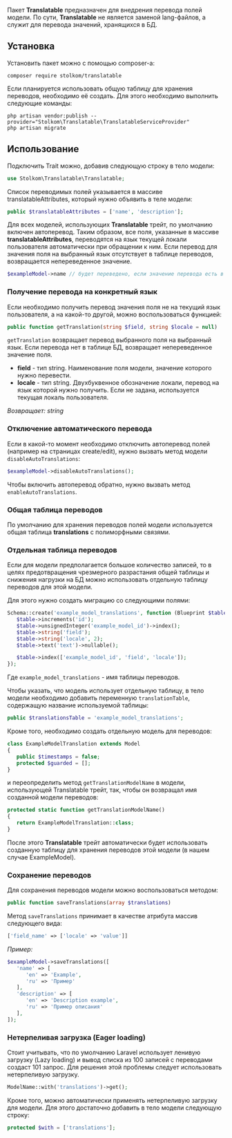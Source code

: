 Пакет **Translatable** предназначен для внедрения перевода полей модели. По сути, **Translatable** не является заменой lang-файлов, а служит для перевода значений, хранящихся в БД.

## Установка
Установить пакет можно с помощью composer-а:
```
composer require stolkom/translatable
```
Если планируется использовать общую таблицу для хранения переводов, необходимо её создать.
Для этого необходимо выполнить следующие команды:

```
php artisan vendor:publish --provider="Stolkom\Translatable\TranslatableServiceProvider"
php artisan migrate
```

## Использование

Подключить Trait можно, добавив следующую строку в тело модели:
```php
use Stolkom\Translatable\Translatable;
```

Список переводимых полей указывается в массиве translatableAttributes, который нужно объявить в теле модели:
```php
public $translatableAttributes = ['name', 'description'];
```

Для всех моделей, использующих **Translatable** трейт, по умолчанию включен автоперевод.
Таким образом, все поля, указанные в массиве **translatableAttributes**,
переводятся на язык текущей локали пользователя автоматически при обращении к ним.
Если перевод для значения поля на выбранный язык отсутствует в таблице переводов, возвращается непереведенное значение.

```php
$exampleModel->name // будет переведено, если значение перевода есть в БД 
```

### Получение перевода на конкретный язык

Если необходимо получить перевод значения поля не на текущий язык пользователя,
а на какой-то другой, можно воспользоваться функцией:

```php
public function getTranslation(string $field, string $locale = null)
```

`getTranslation` возвращает перевод выбранного поля на выбранный язык.
Если перевода нет в таблице БД, возвращает непереведенное значение поля.

* **field** - тип string. Наименование поля модели, значение которого нужно перевести.
* **locale** - тип string. Двухбуквенное обозначение локали, перевод на язык которой нужно получить.
Если не задана, используется текущая локаль пользователя.

*Возвращает: string*

### Отключение автоматического перевода

Если в какой-то момент необходимо отключить автоперевод полей (например на страницах create/edit),
нужно вызвать метод модели `disableAutoTranslations`:

```php
$exampleModel->disableAutoTranslations(); 
```

Чтобы включить автоперевод обратно, нужно вызвать метод `enableAutoTranslations`.

### Общая таблица переводов
По умолчанию для хранения переводов полей модели используется общая таблица **translations** с полиморфными связями.

### Отдельная таблица переводов

Если для модели предполагается большое количество записей,
то в целях предотвращения чрезмерного разрастания общей таблицы и снижения нагрузки на БД
можно использовать отдельную таблицу переводов для этой модели.

Для этого нужно создать миграцию со следующими полями:

```php
Schema::create('example_model_translations', function (Blueprint $table) {
   $table->increments('id');
   $table->unsignedInteger('example_model_id')->index();
   $table->string('field');
   $table->string('locale', 2);
   $table->text('text')->nullable();

   $table->index(['example_model_id', 'field', 'locale']);
});
```

Где `example_model_translations` - имя таблицы переводов.

Чтобы указать, что модель использует отдельную таблицу,
в тело модели необходимо добавить переменную `translationTable`,
содержащую название используемой таблицы:

```php
public $translationsTable = 'example_model_translations';
```

Кроме того, необходимо создать отдельную модель для переводов:

```php
class ExampleModelTranslation extends Model
{
   public $timestamps = false;
   protected $guarded = [];
}
```

и переопределить метод `getTranslationModelName` в модели, использующей Translatable трейт,
так, чтобы он возвращал имя созданной модели переводов:

```php
protected static function getTranslationModelName()
{
   return ExampleModelTranslation::class;
}
```

После этого **Translatable** трейт автоматически будет использовать созданную таблицу
для хранения переводов этой модели (в нашем случае ExampleModel).

### Сохранение переводов

Для сохранения переводов модели можно воспользоваться методом:

```php
public function saveTranslations(array $translations)
```

Метод `saveTranslations` принимает в качестве атрибута массив следующего вида:

```php
['field_name' => ['locale' => 'value']] 
```

*Пример:*
```php
$exampleModel->saveTranslations([
   'name' => [
      'en' => 'Example',
      'ru' => 'Пример'
   ],
   'description' => [
      'en' => 'Description example',
      'ru' => 'Пример описания'
   ],
]);
```

### Нетерпеливая загрузка (Eager loading)
Стоит учитывать, что по умолчанию Laravel использует ленивую загрузку (Lazy loading)
и вывод списка из 100 записей с переводами создаст 101 запрос.
Для решения этой проблемы следует использовать нетерпеливую загрузку.

```php
ModelName::with('translations')->get(); 
```

Кроме того, можно автоматически применять нетерпеливую загрузку для модели.
Для этого достаточно добавить в тело модели следующую строку:

```php
protected $with = ['translations'];
```
